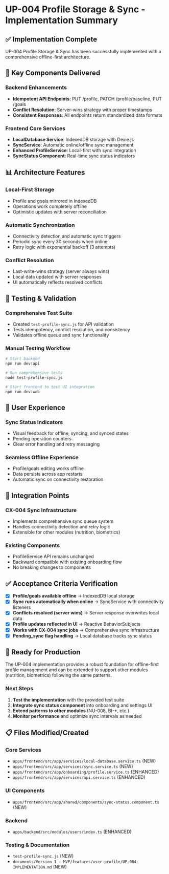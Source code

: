 # UP-004 Profile Storage & Sync - Implementation Summary

## ✅ Implementation Complete

UP-004 Profile Storage & Sync has been successfully implemented with a comprehensive offline-first architecture.

## 🔧 Key Components Delivered

### Backend Enhancements

- **Idempotent API Endpoints**: PUT /profile, PATCH /profile/baseline, PUT /goals
- **Conflict Resolution**: Server-wins strategy with proper timestamps
- **Consistent Responses**: All endpoints return standardized data formats

### Frontend Core Services

- **LocalDatabase Service**: IndexedDB storage with Dexie.js
- **SyncService**: Automatic online/offline sync management
- **Enhanced ProfileService**: Local-first with sync integration
- **SyncStatus Component**: Real-time sync status indicators

## 📊 Architecture Features

### Local-First Storage

- Profile and goals mirrored in IndexedDB
- Operations work completely offline
- Optimistic updates with server reconciliation

### Automatic Synchronization

- Connectivity detection and automatic sync triggers
- Periodic sync every 30 seconds when online
- Retry logic with exponential backoff (3 attempts)

### Conflict Resolution

- Last-write-wins strategy (server always wins)
- Local data updated with server responses
- UI automatically reflects resolved conflicts

## 🧪 Testing & Validation

### Comprehensive Test Suite

- Created `test-profile-sync.js` for API validation
- Tests idempotency, conflict resolution, and consistency
- Validates offline queue and sync functionality

### Manual Testing Workflow

```bash
# Start backend
npm run dev:api

# Run comprehensive tests
node test-profile-sync.js

# Start frontend to test UI integration
npm run dev:web
```

## 📱 User Experience

### Sync Status Indicators

- Visual feedback for offline, syncing, and synced states
- Pending operation counters
- Clear error handling and retry messaging

### Seamless Offline Experience

- Profile/goals editing works offline
- Data persists across app restarts
- Automatic sync on connectivity restoration

## 🔄 Integration Points

### CX-004 Sync Infrastructure

- Implements comprehensive sync queue system
- Handles connectivity detection and retry logic
- Extensible for other modules (nutrition, biometrics)

### Existing Components

- ProfileService API remains unchanged
- Backward compatible with existing onboarding flow
- No breaking changes to components

## ✅ Acceptance Criteria Verification

- [x] **Profile/goals available offline** → IndexedDB local storage
- [x] **Sync runs automatically when online** → SyncService with connectivity listeners
- [x] **Conflicts resolved (server wins)** → Server response overwrites local data
- [x] **Profile updates reflected in UI** → Reactive BehaviorSubjects
- [x] **Works with CX-004 sync jobs** → Comprehensive sync infrastructure
- [x] **Pending_sync flag handling** → Local database tracks sync status

## 🚀 Ready for Production

The UP-004 implementation provides a robust foundation for offline-first profile management and can be extended to support other modules (nutrition, biometrics) following the same patterns.

### Next Steps

1. **Test the implementation** with the provided test suite
2. **Integrate sync status component** into onboarding and settings UI
3. **Extend patterns to other modules** (NU-008, BI-\*, etc.)
4. **Monitor performance** and optimize sync intervals as needed

## 📋 Files Modified/Created

### Core Services

- `apps/frontend/src/app/services/local-database.service.ts` (NEW)
- `apps/frontend/src/app/services/sync.service.ts` (NEW)
- `apps/frontend/src/app/onboarding/profile.service.ts` (ENHANCED)
- `apps/frontend/src/app/services/api.service.ts` (ENHANCED)

### UI Components

- `apps/frontend/src/app/shared/components/sync-status.component.ts` (NEW)

### Backend

- `apps/backend/src/modules/users/index.ts` (ENHANCED)

### Testing & Documentation

- `test-profile-sync.js` (NEW)
- `documents/Version 1 – MVP/features/user-profile/UP-004-IMPLEMENTATION.md` (NEW)
